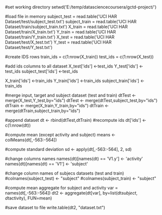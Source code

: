 #set working directory
setwd('E:/temp/datasciencecoursera/gctd-project/')

#load file in memory
subject_test = read.table('UCI HAR Dataset/test/subject_test.txt')
subject_train = read.table('UCI HAR Dataset/train/subject_train.txt')
X_train = read.table('UCI HAR Dataset/train/X_train.txt')
Y_train = read.table('UCI HAR Dataset/train/Y_train.txt')
X_test = read.table('UCI HAR Dataset/test/X_test.txt')
Y_test = read.table('UCI HAR Dataset/test/Y_test.txt')

#create IDS rows
train_ids = c(1:nrow(X_train))
test_ids = c(1:nrow(X_test))

#add ids columns to all dataset
X_test['ids'] <-test_ids
Y_test['ids'] <-test_ids
subject_test['ids'] <-test_ids

X_train['ids'] <-train_ids
Y_train['ids'] <-train_ids
subject_train['ids'] <-train_ids

#merge input, target and subject dataset (test and train)
dtTest <- merge(X_test,Y_test,by="ids")
dtTest <- merge(dtTest,subject_test,by="ids")
dtTrain <- merge(X_train,Y_train,by="ids")
dtTrain <- merge(dtTrain,subject_train,by="ids")

#append dataset
dt <- rbind(dtTest,dtTrain)
#recompute ids
dt['ids'] <- c(1:nrow(dt))

#compute mean (except activity and subject)
means <- colMeans(dt[,-563:-564])

#compute standard deviation
sd <- apply(dt[,-563:-564], 2, sd)

#change columns names
names(dt)[names(dt) == 'V1.y'] <- 'activity'
names(dt)[names(dt) == 'V1'] <- 'subject'

#change column names of subjecs datasets (test and train)
#colnames(subject_test) <- "subject"
#colnames(subject_train) <- "subject"

#compute mean aggregate for subject and activity
var = names(dt[,-563:-564])
dt2 <- aggregate(dt[var], by=list(dt$subject,dt$activity), FUN=mean)

#save dataset to file
write.table(dt2, "dataset.txt")

